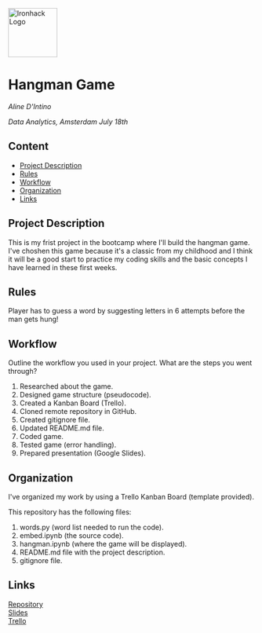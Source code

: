 <img src="https://bit.ly/2VnXWr2" alt="Ironhack Logo" width="100"/>

# Hangman Game
*Aline D'Intino*

*Data Analytics, Amsterdam July 18th*

## Content
- [Project Description](#project-descriptioitn)
- [Rules](#rules)
- [Workflow](#workflow)
- [Organization](#organization)
- [Links](#links)

## Project Description
This is my frist project in the bootcamp where I'll build the hangman game. I've choshen this game because it's a classic from my childhood and I think it will be a good start to practice my coding skills and the basic concepts I have learned in these first weeks.

## Rules
Player has to guess a word by suggesting letters in 6 attempts before the man gets hung! 

## Workflow
Outline the workflow you used in your project. What are the steps you went through?
1. Researched about the game.
2. Designed game structure (pseudocode).
3. Created a Kanban Board (Trello).
4. Cloned remote repository in GitHub.
5. Created gitignore file.
6. Updated README.md file.
7. Coded game.
8. Tested game (error handling).
9. Prepared presentation (Google Slides).

## Organization
I've organized my work by using a Trello Kanban Board (template provided).

This repository has the following files: 

1. words.py (word list needed to run the code).
2. embed.ipynb (the source code).
3. hangman.ipynb (where the game will be displayed).
4. README.md file with the project description.
5. gitignore file.

## Links
[Repository](https://github.com/alinedintino/hangman)  
[Slides](https://docs.google.com/presentation/d/1Tyi1RYFnQDxTto-BYwnhmPHIbP_whbHZhlopGyqil2Y/edit?usp=sharing)  
[Trello](https://trello.com/b/SmEpjACd/project-1-aline) 
